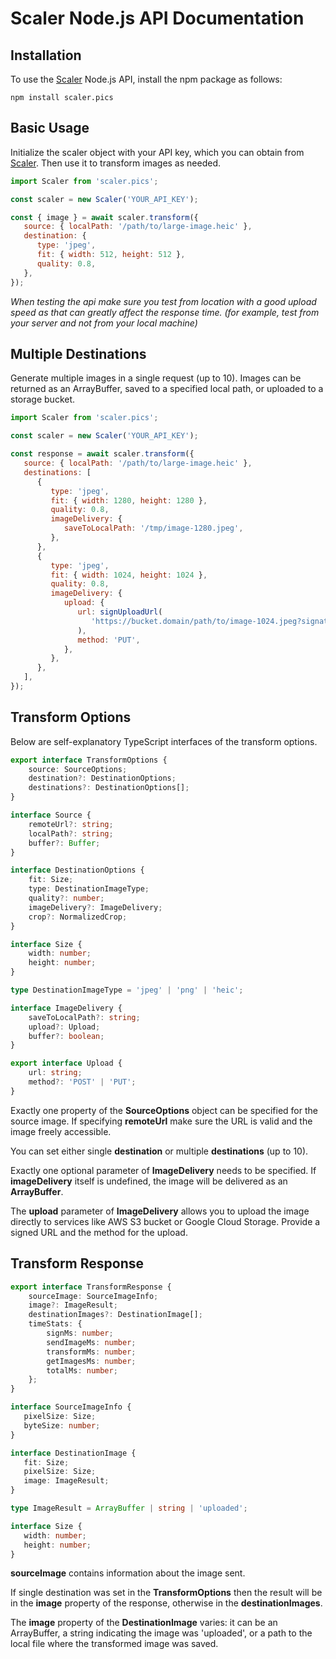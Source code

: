# Scaler Node.js API Documentation

## Installation

To use the [Scaler](https://scaler.pics) Node.js API, install the npm package as follows:

```shell
npm install scaler.pics
```

## Basic Usage

Initialize the scaler object with your API key, which you can obtain from [Scaler](https://scaler.pics). Then use it to transform images as needed.

```javascript
import Scaler from 'scaler.pics';

const scaler = new Scaler('YOUR_API_KEY');

const { image } = await scaler.transform({
   source: { localPath: '/path/to/large-image.heic' },
   destination: {
      type: 'jpeg',
      fit: { width: 512, height: 512 },
      quality: 0.8,
   },
});
```
<em>
	When testing the api make sure you test from location with a
	good upload speed as that can greatly affect the response
	time. (for example, test from your server and not from your
	local machine)
</em>

## Multiple Destinations

Generate multiple images in a single request (up to 10). Images can be returned as an ArrayBuffer, saved to a specified local path, or uploaded to a storage bucket.

```javascript
import Scaler from 'scaler.pics';

const scaler = new Scaler('YOUR_API_KEY');

const response = await scaler.transform({
   source: { localPath: '/path/to/large-image.heic' },
   destinations: [
      {
         type: 'jpeg',
         fit: { width: 1280, height: 1280 },
         quality: 0.8,
         imageDelivery: {
            saveToLocalPath: '/tmp/image-1280.jpeg',
         },
      },
      {
         type: 'jpeg',
         fit: { width: 1024, height: 1024 },
         quality: 0.8,
         imageDelivery: {
            upload: {
               url: signUploadUrl(
                  'https://bucket.domain/path/to/image-1024.jpeg?signature=...'
               ),
               method: 'PUT',
            },
         },
      },
   ],
});
```

## Transform Options

Below are self-explanatory TypeScript interfaces of the transform options.

```typescript
export interface TransformOptions {
	source: SourceOptions;
	destination?: DestinationOptions;
	destinations?: DestinationOptions[];
}

interface Source {
	remoteUrl?: string;
	localPath?: string;
	buffer?: Buffer;
}

interface DestinationOptions {
	fit: Size;
	type: DestinationImageType;
	quality?: number;
	imageDelivery?: ImageDelivery;
	crop?: NormalizedCrop;
}

interface Size {
	width: number;
	height: number;
}

type DestinationImageType = 'jpeg' | 'png' | 'heic';

interface ImageDelivery {
	saveToLocalPath?: string;
	upload?: Upload;
	buffer?: boolean;
}

export interface Upload {
	url: string;
	method?: 'POST' | 'PUT';
}
```

Exactly one property of the **SourceOptions** object can be specified for the source image. If specifying **remoteUrl** make sure the URL is valid and the image freely accessible.

You can set either single **destination** or multiple **destinations** (up to 10).

Exactly one optional parameter of **ImageDelivery** needs to be specified. If **imageDelivery** itself is undefined, the image will be delivered as an **ArrayBuffer**.

The **upload** parameter of **ImageDelivery** allows you to upload the image directly to services like AWS S3 bucket or Google Cloud Storage. Provide a signed URL and the method for the upload.

## Transform Response

```typescript
export interface TransformResponse {
	sourceImage: SourceImageInfo;
	image?: ImageResult;
	destinationImages?: DestinationImage[];
	timeStats: {
		signMs: number;
		sendImageMs: number;
		transformMs: number;
		getImagesMs: number;
		totalMs: number;
	};
}

interface SourceImageInfo {
   pixelSize: Size;
   byteSize: number;
}

interface DestinationImage {
   fit: Size;
   pixelSize: Size;
   image: ImageResult;
}

type ImageResult = ArrayBuffer | string | 'uploaded';

interface Size {
   width: number;
   height: number;
}
```

**sourceImage** contains information about the image sent.

If single destination was set in the **TransformOptions** then the result will be in the **image** property of the response, otherwise in the **destinationImages**.

The **image** property of the **DestinationImage** varies: it can be an ArrayBuffer, a string indicating the image was 'uploaded', or a path to the local file where the transformed image was saved.
